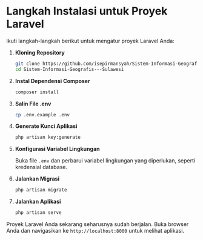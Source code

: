 # Langkah Instalasi untuk Proyek Laravel

Ikuti langkah-langkah berikut untuk mengatur proyek Laravel Anda:

1. **Kloning Repository**

    ```bash
    git clone https://github.com/isepirmansyah/Sistem-Informasi-Geografis---Sulawesi.git
    cd Sistem-Informasi-Geografis---Sulawesi
    ```

2. **Instal Dependensi Composer**

    ```bash
    composer install
    ```

3. **Salin File .env**

    ```bash
    cp .env.example .env
    ```

4. **Generate Kunci Aplikasi**

    ```bash
    php artisan key:generate
    ```

5. **Konfigurasi Variabel Lingkungan**

    Buka file `.env` dan perbarui variabel lingkungan yang diperlukan, seperti kredensial database.

6. **Jalankan Migrasi**

    ```bash
    php artisan migrate
    ```

7. **Jalankan Aplikasi**

    ```bash
    php artisan serve
    ```

Proyek Laravel Anda sekarang seharusnya sudah berjalan. Buka browser Anda dan navigasikan ke `http://localhost:8000` untuk melihat aplikasi.
